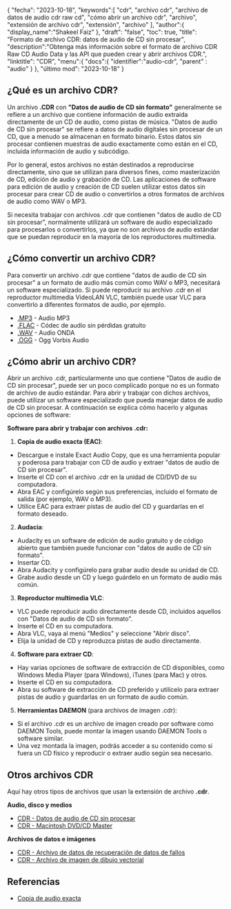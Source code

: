 {
"fecha": "2023-10-18",
   "keywords":[
"cdr",
"archivo cdr",
"archivo de datos de audio cdr raw cd",
"cómo abrir un archivo cdr",
"archivo",
"extensión de archivo cdr",
"extensión",
"archivo"
],
   "author":{
"display_name":"Shakeel Faiz"
},
"draft": "false",
"toc": true,
"title": "Formato de archivo CDR: datos de audio de CD sin procesar",
   "description":"Obtenga más información sobre el formato de archivo CDR Raw CD Audio Data y las API que pueden crear y abrir archivos CDR.",
"linktitle": "CDR",
   "menu":{
      "docs":{
         "identifier":"audio-cdr",
"parent" : "audio"
}
},
"último mod": "2023-10-18"
}

## ¿Qué es un archivo CDR?

Un archivo **.CDR** con **"Datos de audio de CD sin formato"** generalmente se refiere a un archivo que contiene información de audio extraída directamente de un CD de audio, como pistas de música. "Datos de audio de CD sin procesar" se refiere a datos de audio digitales sin procesar de un CD, que a menudo se almacenan en formato binario. Estos datos sin procesar contienen muestras de audio exactamente como están en el CD, incluida información de audio y subcódigo.

Por lo general, estos archivos no están destinados a reproducirse directamente, sino que se utilizan para diversos fines, como masterización de CD, edición de audio y grabación de CD. Las aplicaciones de software para edición de audio y creación de CD suelen utilizar estos datos sin procesar para crear CD de audio o convertirlos a otros formatos de archivos de audio como WAV o MP3.

Si necesita trabajar con archivos .cdr que contienen "datos de audio de CD sin procesar", normalmente utilizará un software de audio especializado para procesarlos o convertirlos, ya que no son archivos de audio estándar que se puedan reproducir en la mayoría de los reproductores multimedia.

## ¿Cómo convertir un archivo CDR?

Para convertir un archivo .cdr que contiene "datos de audio de CD sin procesar" a un formato de audio más común como WAV o MP3, necesitará un software especializado. Si puede reproducir su archivo .cdr en el reproductor multimedia VideoLAN VLC, también puede usar VLC para convertirlo a diferentes formatos de audio, por ejemplo.

- [.MP3](/es/audio/mp3/) - Audio MP3
- [.FLAC](/es/audio/flac/) - Códec de audio sin pérdidas gratuito
- [.WAV](/es/audio/wav/) - Audio ONDA
- [.OGG](/es/audio/ogg/) - Ogg Vorbis Audio

## ¿Cómo abrir un archivo CDR?

Abrir un archivo .cdr, particularmente uno que contiene "Datos de audio de CD sin procesar", puede ser un poco complicado porque no es un formato de archivo de audio estándar. Para abrir y trabajar con dichos archivos, puede utilizar un software especializado que pueda manejar datos de audio de CD sin procesar. A continuación se explica cómo hacerlo y algunas opciones de software:

**Software para abrir y trabajar con archivos .cdr:**

1. **Copia de audio exacta (EAC)**:
    





- Descargue e instale Exact Audio Copy, que es una herramienta popular y poderosa para trabajar con CD de audio y extraer "datos de audio de CD sin procesar".
- Inserte el CD con el archivo .cdr en la unidad de CD/DVD de su computadora.
- Abra EAC y configúrelo según sus preferencias, incluido el formato de salida (por ejemplo, WAV o MP3).
- Utilice EAC para extraer pistas de audio del CD y guardarlas en el formato deseado.
2. **Audacia**:
    





- Audacity es un software de edición de audio gratuito y de código abierto que también puede funcionar con "datos de audio de CD sin formato".
- Insertar CD.
- Abra Audacity y configúrelo para grabar audio desde su unidad de CD.
- Grabe audio desde un CD y luego guárdelo en un formato de audio más común.
3. **Reproductor multimedia VLC**:
    





- VLC puede reproducir audio directamente desde CD, incluidos aquellos con "Datos de audio de CD sin formato".
- Inserte el CD en su computadora.
- Abra VLC, vaya al menú "Medios" y seleccione "Abrir disco".
- Elija la unidad de CD y reproduzca pistas de audio directamente.
4. **Software para extraer CD**:
    





- Hay varias opciones de software de extracción de CD disponibles, como Windows Media Player (para Windows), iTunes (para Mac) y otros.
- Inserte el CD en su computadora.
- Abra su software de extracción de CD preferido y utilícelo para extraer pistas de audio y guardarlas en un formato de audio común.
5. **Herramientas DAEMON** (para archivos de imagen .cdr):
    





- Si el archivo .cdr es un archivo de imagen creado por software como DAEMON Tools, puede montar la imagen usando DAEMON Tools o software similar.
- Una vez montada la imagen, podrás acceder a su contenido como si fuera un CD físico y reproducir o extraer audio según sea necesario.

## Otros archivos CDR

Aquí hay otros tipos de archivos que usan la extensión de archivo **.cdr**.

**Audio, disco y medios**
- [CDR - Datos de audio de CD sin procesar](/es/audio/cdr/)
- [CDR - Macintosh DVD/CD Master](/es/disc-and-media/cdr/)

**Archivos de datos e imágenes**
- [CDR - Archivo de datos de recuperación de datos de fallos](/es/data/cdr-crash/)
- [CDR - Archivo de imagen de dibujo vectorial](/es/image/cdr/)

## Referencias
* [Copia de audio exacta](https://en.wikipedia.org/wiki/Exact_Audio_Copy)

